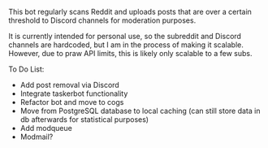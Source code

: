 This bot regularly scans Reddit and uploads posts that are over a certain threshold to Discord channels for moderation purposes.

It is currently intended for personal use, so the subreddit and Discord channels are hardcoded, but I am in the process of making it scalable. However, due to praw API limits, this is likely only scalable to a few subs.

To Do List:
- Add post removal via Discord
- Integrate taskerbot functionality
- Refactor bot and move to cogs
- Move from PostgreSQL database to local caching (can still store data in db afterwards for statistical purposes)
- Add modqueue
- Modmail?
